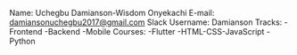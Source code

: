 Name: Uchegbu Damianson-Wisdom Onyekachi
E-mail: damiansonuchegbu2017@gmail.com
Slack Username: Damianson
Tracks: -Frontend
        -Backend
        -Mobile
Courses: -Flutter
         -HTML-CSS-JavaScript
         -Python
